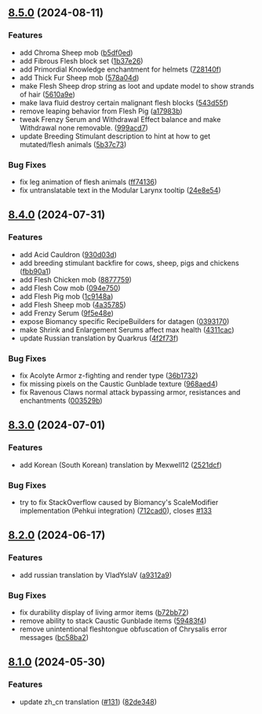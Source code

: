 ## [8.5.0](https://github.com/Elenterius/Biomancy/compare/1.20.1-v2.8.4.0...1.20.1-v2.8.5.0) (2024-08-11)


### Features

* add Chroma Sheep mob ([b5df0ed](https://github.com/Elenterius/Biomancy/commit/b5df0edf1e6e84f8f124105575ca11c9252d1be8))
* add Fibrous Flesh block set ([1b37e26](https://github.com/Elenterius/Biomancy/commit/1b37e26b47f501ca76746ff7b87dfc9ba69c6da7))
* add Primordial Knowledge enchantment for helmets ([728140f](https://github.com/Elenterius/Biomancy/commit/728140fc9feda8fdef992ce34c9dd93d00959794))
* add Thick Fur Sheep mob ([578a04d](https://github.com/Elenterius/Biomancy/commit/578a04d5cc798c56ec461a35d95ffe03204a54c9))
* make Flesh Sheep drop string as loot and update model to show strands of hair ([5610a9e](https://github.com/Elenterius/Biomancy/commit/5610a9e18b04976d77d661698938eb30e2336163))
* make lava fluid destroy certain malignant flesh blocks ([543d55f](https://github.com/Elenterius/Biomancy/commit/543d55f34108c4b3c662ba4996f13c9a3468e541))
* remove leaping behavior from Flesh Pig ([a17983b](https://github.com/Elenterius/Biomancy/commit/a17983b105ddc7ad9f53224de5fc7b52a2150d26))
* tweak Frenzy Serum and Withdrawal Effect balance and make Withdrawal none removable. ([999acd7](https://github.com/Elenterius/Biomancy/commit/999acd77d8937eca093fefc0ab2e89f3afc017e7))
* update Breeding Stimulant description to hint at how to get mutated/flesh animals ([5b37c73](https://github.com/Elenterius/Biomancy/commit/5b37c73c01b1c57d26ddfc2633b380c0b1529a3f))


### Bug Fixes

* fix leg animation of flesh animals ([ff74136](https://github.com/Elenterius/Biomancy/commit/ff74136448716ed845e555ab22c7ec5fe6ebf3b4))
* fix untranslatable text in the Modular Larynx tooltip ([24e8e54](https://github.com/Elenterius/Biomancy/commit/24e8e54c9a2842bf38d183ba0840ebeec7808edc))

## [8.4.0](https://github.com/Elenterius/Biomancy/compare/1.20.1-v2.8.3.0...1.20.1-v2.8.4.0) (2024-07-31)


### Features

* add Acid Cauldron ([930d03d](https://github.com/Elenterius/Biomancy/commit/930d03d9471f00e8a69a66b39bbdc36989844fa5))
* add breeding stimulant backfire for cows, sheep, pigs and chickens ([fbb90a1](https://github.com/Elenterius/Biomancy/commit/fbb90a1afff3c4249bc0a0933283c9c4e3dbd84c))
* add Flesh Chicken mob ([8877759](https://github.com/Elenterius/Biomancy/commit/88777596deab1f557bdc66a2216b2f6cb37a3c1a))
* add Flesh Cow mob ([094e750](https://github.com/Elenterius/Biomancy/commit/094e750b79ce2229833612f28a8ca38b1724d2b2))
* add Flesh Pig mob ([1c9148a](https://github.com/Elenterius/Biomancy/commit/1c9148a649d9cdc14988b9b3258f37716bfe0c86))
* add Flesh Sheep mob ([4a35785](https://github.com/Elenterius/Biomancy/commit/4a357854df698e0cb8d1eeca5a0374a4d6ba32b9))
* add Frenzy Serum ([9f5e48e](https://github.com/Elenterius/Biomancy/commit/9f5e48e83802f05fab17917a42662e6e51d3af91))
* expose Biomancy specific RecipeBuilders for datagen ([0393170](https://github.com/Elenterius/Biomancy/commit/0393170592973fd9eb58e56e73faaad3d839d802))
* make Shrink and Enlargement Serums affect max health ([4311cac](https://github.com/Elenterius/Biomancy/commit/4311cac21ec02c65af3b345f84a61b524d749d07))
* update Russian translation by Quarkrus ([4f2f73f](https://github.com/Elenterius/Biomancy/commit/4f2f73ff95dcd2cf4d8f33cc022fbeabd70adf3b))


### Bug Fixes

* fix Acolyte Armor z-fighting and render type ([36b1732](https://github.com/Elenterius/Biomancy/commit/36b173230ec3bbc2f1d68d0db4876c5c0f270629))
* fix missing pixels on the Caustic Gunblade texture ([968aed4](https://github.com/Elenterius/Biomancy/commit/968aed44ea1b7e6f9905b96dbd3d8af5b06d8123))
* fix Ravenous Claws normal attack bypassing armor, resistances and enchantments ([003529b](https://github.com/Elenterius/Biomancy/commit/003529b4802c9a7706f15f53c747aeeb9be7b535))

## [8.3.0](https://github.com/Elenterius/Biomancy/compare/1.20.1-v2.8.2.0...1.20.1-v2.8.3.0) (2024-07-01)


### Features

* add Korean (South Korean) translation by Mexwell12 ([2521dcf](https://github.com/Elenterius/Biomancy/commit/2521dcf21c354fa87b9416a5a01bba1da0315574))


### Bug Fixes

* try to fix StackOverflow caused by Biomancy's ScaleModifier implementation (Pehkui integration) ([712cad0](https://github.com/Elenterius/Biomancy/commit/712cad09c25f4ea86cf3f316fe179bd33dc8d135)), closes [#133](https://github.com/Elenterius/Biomancy/issues/133)

## [8.2.0](https://github.com/Elenterius/Biomancy/compare/1.20.1-v2.8.1.0...1.20.1-v2.8.2.0) (2024-06-17)


### Features

* add russian translation by VladYslaV ([a9312a9](https://github.com/Elenterius/Biomancy/commit/a9312a96330f7d2cb4f5741ce0a959ee0d3a37fd))


### Bug Fixes

* fix durability display of living armor items ([b72bb72](https://github.com/Elenterius/Biomancy/commit/b72bb72f318a829cfe8f516f4205bee8d44a8b1a))
* remove ability to stack Caustic Gunblade items ([59483f4](https://github.com/Elenterius/Biomancy/commit/59483f456dbffd0b0256c98780ce8e12c8e86552))
* remove unintentional fleshtongue obfuscation of Chrysalis error messages ([bc58ba2](https://github.com/Elenterius/Biomancy/commit/bc58ba2e8412be3ff22c83843d39a519d1e30477))

## [8.1.0](https://github.com/Elenterius/Biomancy/compare/1.20.1-v2.8.0.0...1.20.1-v2.8.1.0) (2024-05-30)


### Features

* update zh_cn translation ([#131](https://github.com/Elenterius/Biomancy/issues/131)) ([82de348](https://github.com/Elenterius/Biomancy/commit/82de34806e467d569a537dec3d306006f5719ba1))

